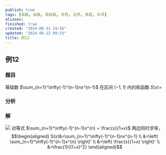 ```yaml
---
publish: true
tags: [高数, 级数, 幂级数, 求导, 边界, 真题, 补项]
aliases: 
finished: true
created: "2024-08-31 14:56"
updated: "2024-09-22 09:33"
title: 例12
---
```

## 例12 

### 题目
幂级数 $\sum_{n=1}^\infty(-1)^{n-1}nx^{n-1}$ 在区间 $(-1,1)$ 内的和函数 $S(x)=$
### 分析
### 解 
![](https://img.hwenyi.live/202405201816610.webp)
对等式 $\sum_{n=1}^\infty(-1)^{n-1}x^{n} = \frac{x}{1+x}$ 两边同时求导，
$$\begin{aligned}
S(x)&=\sum_{n=1}^\infty(-1)^{n-1}nx^{n-1} \\
&=\left( \sum_{n=1}^\infty(-1)^{n-1}x^{n} \right)' \\
&=\left( \frac{x}{1+x} \right)' \\
&=\frac{1}{(1+x)^2}
\end{aligned}$$
